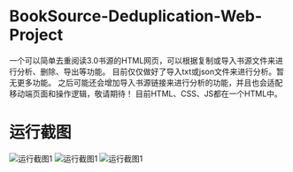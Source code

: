 # BookSource-Deduplication-Web-Project
一个可以简单去重阅读3.0书源的HTML网页，可以根据复制或导入书源文件来进行分析、删除、导出等功能。
目前仅仅做好了导入txt或json文件来进行分析。暂无更多功能。
之后可能还会增加导入书源链接来进行分析的功能，并且也会适配移动端页面和操作逻辑，敬请期待！
目前HTML、CSS、JS都在一个HTML中。

# 运行截图
![运行截图1](https://github.com/youfengknight/BookSource-Deduplication-Web-Project/blob/main/%E8%BF%90%E8%A1%8C%E6%88%AA%E5%9B%BE1.png)
![运行截图1](https://github.com/youfengknight/BookSource-Deduplication-Web-Project/blob/main/运行截图2.png)
![运行截图1]([图片链接](https://github.com/youfengknight/BookSource-Deduplication-Web-Project/blob/main/运行截图3.png))
